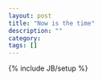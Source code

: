 ```yaml
---
layout: post
title: "Now is the time"
description: ""
category: 
tags: []
---
```

{% include JB/setup %}

